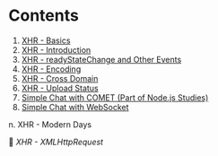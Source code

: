 # Contents
1. [XHR - Basics](./ajax/README.md)
2. [XHR - Introduction](./1-introduction/article.md)
3. [XHR - readyStateChange and Other Events](./2-ready-st-ch/article.md)
4. [XHR - Encoding](./3-encoding/article.md)
5. [XHR - Cross Domain](./4-cross-domain/article.md)
6. [XHR - Upload Status](./5-status/article.md)
7. [Simple Chat with COMET (Part of Node.js Studies)](./6-simple-chat/article.md)
8. [Simple Chat with WebSocket](./7-web-sock-chat/article.md)

n. XHR - Modern Days

:ledger: _XHR - XMLHttpRequest_